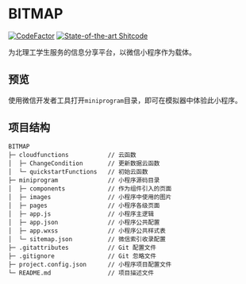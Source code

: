 # BITMAP
[![CodeFactor](https://www.codefactor.io/repository/github/bit-bitmap/bitmap/badge)](https://www.codefactor.io/repository/github/bit-bitmap/bitmap)
[![State-of-the-art Shitcode](https://img.shields.io/static/v1?label=State-of-the-art&message=Shitcode&color=7B5804)](https://github.com/trekhleb/state-of-the-art-shitcode)

为北理工学生服务的信息分享平台，以微信小程序作为载体。

## 预览
使用微信开发者工具打开`miniprogram`目录，即可在模拟器中体验此小程序。

## 项目结构
```
BITMAP
├─ cloudfunctions           // 云函数
│  ├─ ChangeCondition       // 更新数据云函数
│  └─ quickstartFunctions   // 初始云函数
├─ miniprogram              // 小程序源码目录
│  ├─ components            // 作为组件引入的页面
│  ├─ images                // 小程序中使用的图片
│  ├─ pages                 // 小程序各级页面
│  ├─ app.js                // 小程序主逻辑
│  ├─ app.json              // 小程序公共配置
│  ├─ app.wxss              // 小程序公共样式表
│  └─ sitemap.json          // 微信索引收录配置
├─ .gitattributes           // Git 配置文件
├─ .gitignore               // Git 忽略文件
├─ project.config.json      // 小程序项目配置文件
└─ README.md                // 项目描述文件
```
